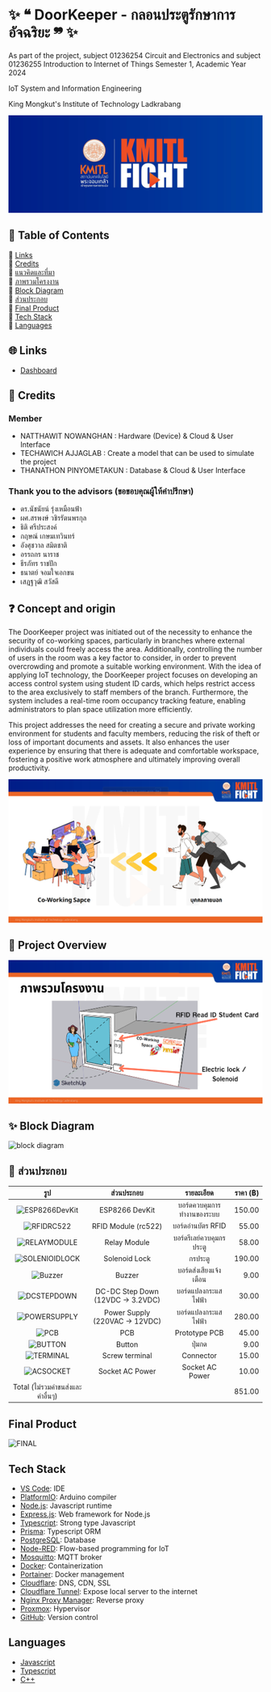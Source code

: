 

# ✨  ❝ DoorKeeper - กลอนประตูรักษาการอัจฉริยะ ❞ ✨

As part of the project, subject 01236254 Circuit and Electronics and subject 01236255 Introduction to Internet of Things
Semester 1, Academic Year 2024

IoT System and Information Engineering

King Mongkut's Institute of Technology Ladkrabang

![My Project Screenshot](image/kmitlfight.png)


## 📁 Table of Contents

  🔸 [Links](#links) <br>
  🔸 [Credits](#Credits) <br>
  🔸 [แนวคิดและที่มา](#แนวคิดและที่มา) <br>
  🔸 [ภาพรวมโครงงาน](#ภาพรวมโครงงาน) <br>
  🔸 [Block Diagram](#block-diagram) <br>
  🔸 [ส่วนประกอบ](#ส่วนประกอบ) <br>
  🔸 [Final Product](#final-product) <br>
  🔸 [Tech Stack](#tech-stack) <br>
  🔸 [Languages](#languages) <br>

## 🌐 Links

- [Dashboard](https://doornot.fakepng.dev/ui)

## 👥 Credits

### Member
- NATTHAWIT NOWANGHAN : Hardware (Device) & Cloud & User Interface
- TECHAWICH  AJJAGLAB : Create a model that can be used to simulate the project
- THANATHON  PINYOMETAKUN : Database & Cloud & User Interface  

### Thank you to the advisors (ขอขอบคุณผู้ให้คำปรึกษา)
- ดร.นัชนัยน์ รุ่งเหมือนฟ้า
- ผศ.สรพงษ์ วชิรรัตนพรกุล
- ธิติ ศรีประสงค์
- กฤษณ์ เกษมเทวินทร์
- อังศุชวาล	สมิตชาติ
- อรรถกร นาราช
- ธีรภัทร	ราชปัก
- ธนาตย์ จอมใจเอกขน
- เสฎฐวุฒิ สวัสดี
  

## ❓ Concept and origin

The DoorKeeper project was initiated out of the necessity to enhance the security of co-working spaces, particularly in branches where external individuals could freely access the area. Additionally, controlling the number of users in the room was a key factor to consider, in order to prevent overcrowding and promote a suitable working environment. With the idea of applying IoT technology, the DoorKeeper project focuses on developing an access control system using student ID cards, which helps restrict access to the area exclusively to staff members of the branch. Furthermore, the system includes a real-time room occupancy tracking feature, enabling administrators to plan space utilization more efficiently.

This project addresses the need for creating a secure and private working environment for students and faculty members, reducing the risk of theft or loss of important documents and assets. It also enhances the user experience by ensuring that there is adequate and comfortable workspace, fostering a positive work atmosphere and ultimately improving overall productivity.

![My Project Screenshot](image/image3.png) 

## 🚀 Project Overview

![My Project Screenshot](image/image2.png) 

## ✨ Block Diagram

![block diagram](/assets/BlockDiagram.png)

## 📍 ส่วนประกอบ

|                     รูป                      |            ส่วนประกอบ             |         รายละเอียด         | ราคา (฿) |
| :------------------------------------------: | :-------------------------------: | :------------------------: | -------: |
| ![ESP8266DevKit](/assets/ESP8266DevKit.webp) |          ESP8266 DevKit           | บอร์ดควบคุมการทำงานของระบบ |   150.00 |
|     ![RFIDRC522](/assets/RFIDRC522.jpg)      |        RFID Module (rc522)        |     บอร์ดอ่านบัตร RFID     |    55.00 |
|   ![RELAYMODULE](/assets/RELAYMODULE.jpg)    |           Relay Module            |  บอร์ดรีเลย์ควบคุมกรประตู  |    58.00 |
| ![SOLENIOIDLOCK](/assets/SOLENOIDLOCK.webp)  |           Solenoid Lock           |          กรประตู           |   190.00 |
|        ![Buzzer](/assets/BUZZER.jpg)         |              Buzzer               |   บอร์ดส่งเสียงแจ้งเตือน   |     9.00 |
|    ![DCSTEPDOWN](/assets/DCSTEPDOWN.jpg)     | DC-DC Step Down (12VDC -> 3.2VDC) |    บอร์ดแปลงกระแสไฟฟ้า     |    30.00 |
|   ![POWERSUPPLY](/assets/POWERSUPPLY.jpg)    |  Power Supply (220VAC -> 12VDC)   |    บอร์ดแปลงกระแสไฟฟ้า     |   280.00 |
|           ![PCB](/assets/PCB.jpg)            |                PCB                |       Prototype PCB        |    45.00 |
|        ![BUTTON](/assets/BUTTON.webp)        |              Button               |           ปุ่มกด           |     9.00 |
|      ![TERMINAL](/assets/TERMINAL.jpg)       |          Screw terminal           |         Connector          |    15.00 |
|      ![ACSOCKET](/assets/ACSOCKET.jpg)       |          Socket AC Power          |      Socket AC Power       |    10.00 |
|      Total (ไม่รวมค่าขนส่งและค่าอื่นๆ)       |                                   |                            |   851.00 |

## Final Product

![FINAL](/assets/FINAL.jpg)

## Tech Stack

- [VS Code](https://code.visualstudio.com/): IDE
- [PlatformIO](https://platformio.org/): Arduino compiler
- [Node.js](https://nodejs.org/en/): Javascript runtime
- [Express.js](https://expressjs.com/): Web framework for Node.js
- [Typescript](https://www.typescriptlang.org/): Strong type Javascript
- [Prisma](https://www.prisma.io/): Typescript ORM
- [PostgreSQL](https://www.postgresql.org/): Database
- [Node-RED](https://nodered.org/): Flow-based programming for IoT
- [Mosquitto](https://mosquitto.org/): MQTT broker
- [Docker](https://www.docker.com/): Containerization
- [Portainer](https://www.portainer.io/): Docker management
- [Cloudflare](https://www.cloudflare.com/): DNS, CDN, SSL
- [Cloudflare Tunnel](https://www.cloudflare.com/products/tunnel/): Expose local server to the internet
- [Nginx Proxy Manager](https://nginxproxymanager.com/): Reverse proxy
- [Proxmox](https://www.proxmox.com/en/): Hypervisor
- [GitHub](https://github.com): Version control

## Languages

- [Javascript](https://developer.mozilla.org/en-US/docs/Web/JavaScript)
- [Typescript](https://www.typescriptlang.org/)
- [C++](https://en.wikipedia.org/wiki/C%2B%2B)
